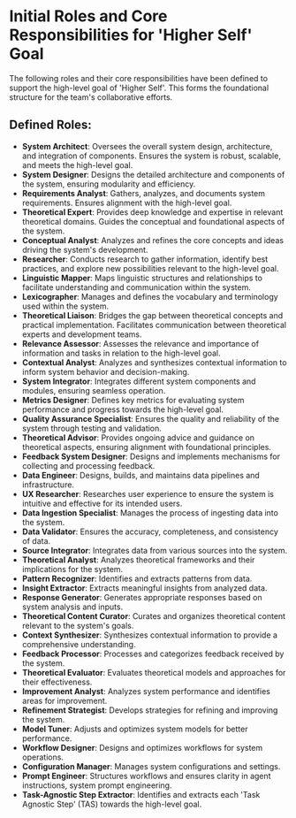 # Initial Roles and Core Responsibilities for 'Higher Self' Goal

The following roles and their core responsibilities have been defined to support the high-level goal of 'Higher Self'. This forms the foundational structure for the team's collaborative efforts.

## Defined Roles:

*   **System Architect**: Oversees the overall system design, architecture, and integration of components. Ensures the system is robust, scalable, and meets the high-level goal.
*   **System Designer**: Designs the detailed architecture and components of the system, ensuring modularity and efficiency.
*   **Requirements Analyst**: Gathers, analyzes, and documents system requirements. Ensures alignment with the high-level goal.
*   **Theoretical Expert**: Provides deep knowledge and expertise in relevant theoretical domains. Guides the conceptual and foundational aspects of the system.
*   **Conceptual Analyst**: Analyzes and refines the core concepts and ideas driving the system's development.
*   **Researcher**: Conducts research to gather information, identify best practices, and explore new possibilities relevant to the high-level goal.
*   **Linguistic Mapper**: Maps linguistic structures and relationships to facilitate understanding and communication within the system.
*   **Lexicographer**: Manages and defines the vocabulary and terminology used within the system.
*   **Theoretical Liaison**: Bridges the gap between theoretical concepts and practical implementation. Facilitates communication between theoretical experts and development teams.
*   **Relevance Assessor**: Assesses the relevance and importance of information and tasks in relation to the high-level goal.
*   **Contextual Analyst**: Analyzes and synthesizes contextual information to inform system behavior and decision-making.
*   **System Integrator**: Integrates different system components and modules, ensuring seamless operation.
*   **Metrics Designer**: Defines key metrics for evaluating system performance and progress towards the high-level goal.
*   **Quality Assurance Specialist**: Ensures the quality and reliability of the system through testing and validation.
*   **Theoretical Advisor**: Provides ongoing advice and guidance on theoretical aspects, ensuring alignment with foundational principles.
*   **Feedback System Designer**: Designs and implements mechanisms for collecting and processing feedback.
*   **Data Engineer**: Designs, builds, and maintains data pipelines and infrastructure.
*   **UX Researcher**: Researches user experience to ensure the system is intuitive and effective for its intended users.
*   **Data Ingestion Specialist**: Manages the process of ingesting data into the system.
*   **Data Validator**: Ensures the accuracy, completeness, and consistency of data.
*   **Source Integrator**: Integrates data from various sources into the system.
*   **Theoretical Analyst**: Analyzes theoretical frameworks and their implications for the system.
*   **Pattern Recognizer**: Identifies and extracts patterns from data.
*   **Insight Extractor**: Extracts meaningful insights from analyzed data.
*   **Response Generator**: Generates appropriate responses based on system analysis and inputs.
*   **Theoretical Content Curator**: Curates and organizes theoretical content relevant to the system's goals.
*   **Context Synthesizer**: Synthesizes contextual information to provide a comprehensive understanding.
*   **Feedback Processor**: Processes and categorizes feedback received by the system.
*   **Theoretical Evaluator**: Evaluates theoretical models and approaches for their effectiveness.
*   **Improvement Analyst**: Analyzes system performance and identifies areas for improvement.
*   **Refinement Strategist**: Develops strategies for refining and improving the system.
*   **Model Tuner**: Adjusts and optimizes system models for better performance.
*   **Workflow Designer**: Designs and optimizes workflows for system operations.
*   **Configuration Manager**: Manages system configurations and settings.
*   **Prompt Engineer**: Structures workflows and ensures clarity in agent instructions, system prompt engineering.
*   **Task-Agnostic Step Extractor**: Identifies and extracts each 'Task Agnostic Step' (TAS) towards the high-level goal.